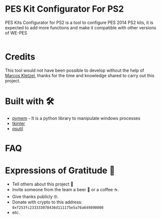 # PES Kit Configurator For PS2
PES Kits Configurator for PS2 is a tool to configure PES 2014 PS2 kits, it is expected to add more functions and make it compatible with other versions of WE-PES

![]()

# Credits

This tool would not have been possible to develop without the help of [Marcos Kletzel](https://github.com/moth1995), thanks for the time and knowledge shared to carry out this project.

# Built with 🛠️
- [pymem](https://pypi.org/project/Pymem/) - It is a python library to manipulate windows processes
- [tkinter](https://docs.python.org/3/library/tk.html)
- [psutil](https://pypi.org/project/psutil/)

# FAQ

# Expressions of Gratitude 🎁

- Tell others about this project 📢
- Invite someone from the team a beer 🍺 or a coffee ☕.
- Give thanks publicly 🤓.
- Donate with crypto to this address: `0xf253fc233333078436d111175e5a76a649890000`
- etc.
